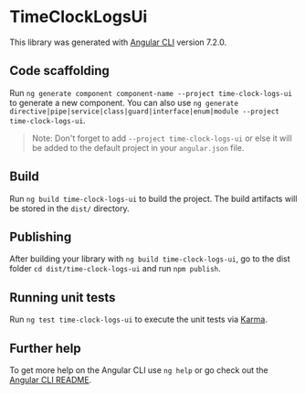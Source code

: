 # TimeClockLogsUi

This library was generated with [Angular CLI](https://github.com/angular/angular-cli) version 7.2.0.

## Code scaffolding

Run `ng generate component component-name --project time-clock-logs-ui` to generate a new component. You can also use `ng generate directive|pipe|service|class|guard|interface|enum|module --project time-clock-logs-ui`.

> Note: Don't forget to add `--project time-clock-logs-ui` or else it will be added to the default project in your `angular.json` file.

## Build

Run `ng build time-clock-logs-ui` to build the project. The build artifacts will be stored in the `dist/` directory.

## Publishing

After building your library with `ng build time-clock-logs-ui`, go to the dist folder `cd dist/time-clock-logs-ui` and run `npm publish`.

## Running unit tests

Run `ng test time-clock-logs-ui` to execute the unit tests via [Karma](https://karma-runner.github.io).

## Further help

To get more help on the Angular CLI use `ng help` or go check out the [Angular CLI README](https://github.com/angular/angular-cli/blob/master/README.md).
